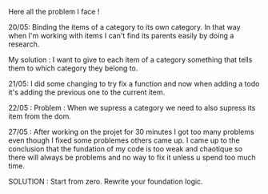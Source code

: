 Here all the problem I face !

20/05: Binding the items of a category to its own category. In that way when I'm working with items I can't find its parents easily by doing a research. 

My solution : I want to give to each item of a category something that tells them to which category they belong to. 

21/05: I did some changing to try fix a function and now when adding a todo it's adding the previous one to the current item.

22/05 : Problem : When we supress a category we need to also supress its item from the dom.

27/05 : After working on the projet for 30 minutes I got too many problems even though I fixed some problemes others came up. I came up to the conclusion that the fundation of my code is too weak and chaotique so there will always be problems and no way to fix it unless u spend too much time. 

SOLUTION : Start from zero. Rewrite your foundation logic. 